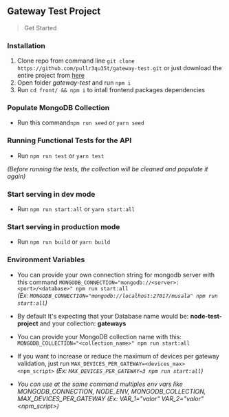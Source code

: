  Gateway Test Project
-
> Get Started

### Installation
1. Clone repo from command line `git clone https://github.com/pullr3qu35t/gateway-test.git` or just download the entire project
from [here](https://github.com/pullr3qu35t/gateway-test/archive/refs/heads/main.zip)
2. Open folder *gateway-test* and run `npm i` 
3. Run `cd front/ && npm i` to intall frontend packages dependencies

### Populate MongoDB Collection
- Run this command`npm run seed` or `yarn seed`

### Running Functional Tests for the API
 - Run `npm run test` or `yarn test`<br>

*(Before running the tests, the collection will be cleaned and populate it again)*

### Start serving in dev mode
- Run `npm run start:all` or `yarn start:all`

### Start serving in production mode
- Run `npm run build` or `yarn build`
  
### Environment Variables
- You can provide your own connection string for mongodb server with this command `MONGODB_CONNECTION="mongodb://<server>:<port>/<database>" npm run start:all`<br> *(Ex: `MONGODB_CONNECTION="mongodb://localhost:27017/musala" npm run start:all`)*


- By default It's expecting that your Database name would be: **node-test-project** and your collection: **gateways**

- You can provide your MongoDB collection name with this: `MONGODB_COLLECTION="<collection_name>" npm run start:all`<br>

- If you want to increase or reduce the maximum of devices per gateway validation, just run `MAX_DEVICES_PER_GATEWAY=<devices_max> <npm_script>` *(Ex: `MAX_DEVICES_PER_GATEWAY=3 npm run start:all`)*

- *You can use at the same command multiples env vars like MONGODB_CONNECTION, NODE_ENV, MONGODB_COLLECTION, MAX_DEVICES_PER_GATEWAY (Ex: VAR_1="valor" VAR_2="valor" <npm_script>)*
